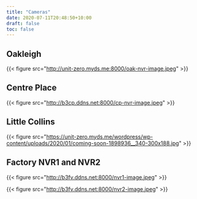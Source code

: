 ```yaml
---
title: "Cameras"
date: 2020-07-11T20:48:50+10:00
draft: false
toc: false
---
```


## Oakleigh
{{< figure src="http://unit-zero.myds.me:8000/oak-nvr-image.jpeg" >}}

## Centre Place

{{< figure src="http://b3cp.ddns.net:8000/cp-nvr-image.jpeg" >}}

## Little Collins

{{< figure src="https://unit-zero.myds.me/wordpress/wp-content/uploads/2020/01/coming-soon-1898936__340-300x188.jpg" >}}

## Factory NVR1 and NVR2

{{< figure src="http://b3fv.ddns.net:8000/nvr1-image.jpeg" >}}

{{< figure src="http://b3fv.ddns.net:8000/nvr2-image.jpeg" >}}



<!--<img src="http://oak-nvr.duckdns.org:8000/oak-nvr-image.jpeg" width="1280" height="720" />

{{< figure src="http://oak-nvr.duckdns.org:8000/oak-nvr-image.jpeg" title="Steve Francia" >}}

&nbsp;

Centre Place

<img src="http://b3cp.ddns.net:8000/cp-nvr-image.jpeg" width="1280" height="720" />

&nbsp;

Little Collins

<img src="https://unit-zero.myds.me/wordpress/wp-content/uploads/2020/01/coming-soon-1898936__340-300x188.jpg" width="1280" height="720"/>

&nbsp;

Factory

-->
